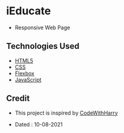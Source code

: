 # iEducate

- Responsive Web Page

## Technologies Used

- [HTML5](https://developer.mozilla.org/en-US/docs/Glossary/HTML5)
- [CSS](https://developer.mozilla.org/en-US/docs/Web/CSS)
- [Flexbox](https://developer.mozilla.org/en-US/docs/Learn/CSS/CSS_layout/Flexbox)
- [JavaScript](https://developer.mozilla.org/en-US/docs/Web/JavaScript)

## Credit

- This project is inspired by [CodeWithHarry](https://youtube.com/playlist?list=PLu0W_9lII9agiCUZYRsvtGTXdxkzPyItg)

- Dated : 10-08-2021
